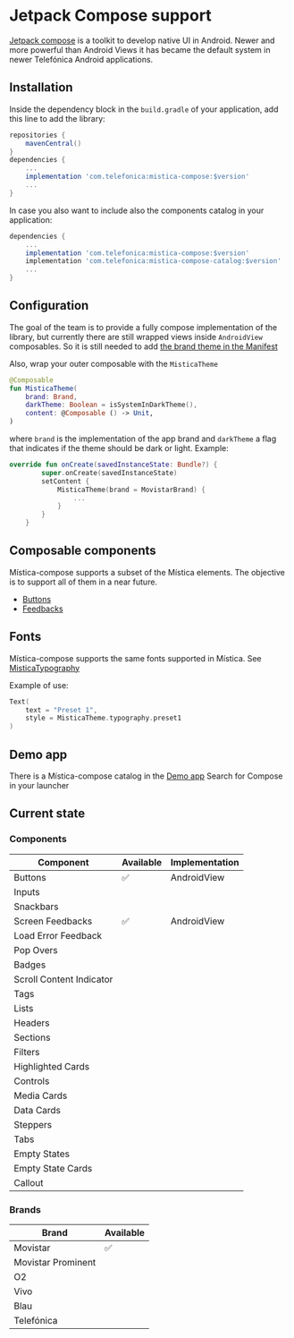 # Jetpack Compose support

[Jetpack compose](https://developer.android.com/jetpack/compose?gclid=Cj0KCQiAsqOMBhDFARIsAFBTN3fVBPwn0qPY2gE7Ghqy3N3sT1cZa2CQ4luSD5VgiCRZ5UHNQN0Ao2gaAmPrEALw_wcB&gclsrc=aw.ds) is a toolkit to develop native UI in Android. Newer and more powerful than Android Views it has became the default system in newer Telefónica Android applications.

## Installation

Inside the dependency block in the `build.gradle` of your application, add this line to add the library:

```groovy
repositories {
    mavenCentral()
}
dependencies {
    ...
    implementation 'com.telefonica:mistica-compose:$version'
    ...
}
```


In case you also want to include also the components catalog in your application:

```groovy
dependencies {
    ...
    implementation 'com.telefonica:mistica-compose:$version'
    implementation 'com.telefonica:mistica-compose-catalog:$version'
    ...
}
```

## Configuration
The goal of the team is to provide a fully compose implementation of the library, but currently there are still wrapped views inside `AndroidView` composables. So it is still needed to add [the brand theme in the Manifest](../README.md#configuration)

Also, wrap your outer composable with the `MisticaTheme`

```kotlin
@Composable
fun MisticaTheme(
    brand: Brand,
    darkTheme: Boolean = isSystemInDarkTheme(),
    content: @Composable () -> Unit,
)
```

where `brand` is the implementation of the app brand and `darkTheme` a flag that indicates if the theme should be dark or light. Example:

```kotlin
override fun onCreate(savedInstanceState: Bundle?) {
        super.onCreate(savedInstanceState)
        setContent {
            MisticaTheme(brand = MovistarBrand) {
                ...
            }
        }
    }
```

## Composable components
Mística-compose supports a subset of the Mística elements. The objective is to support all of them in a near future.

* [Buttons](./src/main/java/com/telefonica/mistica/compose/button)
* [Feedbacks](./src/main/java/com/telefonica/mistica/compose/feedback)

## Fonts
Mística-compose supports the same fonts supported in Mística. See [MisticaTypography](https://github.com/Telefonica/mistica-android/library-compose/src/main/java/com/telefonica/mistica/compose/theme/text/MisticaTypography.kt)

Example of use:
```kotlin
Text(
    text = "Preset 1",
    style = MisticaTheme.typography.preset1
)
```

## Demo app
There is a Mística-compose catalog in the [Demo app](https://github.com/Telefonica/mistica-android/blob/master/README.md#demo-app) Search for Compose in your launcher

## Current state

### Components
| Component | Available | Implementation |
| ------------- | ------------- | ------------- |
| Buttons					|  ✅  |  AndroidView   |    				
| Inputs					|     |     |    				
| Snackbars					|     |     |    				
| Screen Feedbacks			|  ✅  |  AndroidView   | 					
| Load Error Feedback		|     |     |    							
| Pop Overs					|     |     |    				
| Badges					|     |     |    				
| Scroll Content Indicator	|     |     |    								
| Tags						|     |     |    			
| Lists						|     |     |    			
| Headers					|     |     |    				
| Sections					|     |     |    				
| Filters					|     |     |    				
| Highlighted Cards			|     |     |    						
| Controls					|     |     |    				
| Media Cards				|     |     |    					
| Data Cards				|     |     |    					
| Steppers					|     |     |    				
| Tabs						|     |     |    			
| Empty States				|     |     |    					
| Empty State Cards			|     |     |    						
| Callout					|     |     |    		


### Brands
| Brand | Available |
| ------------- | ------------- |
| Movistar					|  ✅  |
| Movistar Prominent		|     |
| O2						|     |
| Vivo						|     |
| Blau						|     |
| Telefónica				|     |
